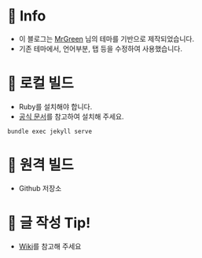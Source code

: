 # 📌 Info
- 이 블로그는
<a href="https://github.com/MrGreensWorkshop/MrGreen-JekyllTheme/">MrGreen</a> 님의 테마를 기반으로 제작되었습니다.
- 기존 테마에서, 언어부분, 탭 등을 수정하여 사용했습니다.

# 📌 로컬 빌드
- Ruby를 설치해야 합니다.
- <a href="https://www.ruby-lang.org/ko/documentation/installation/">공식 문서</a>를 참고하여 설치해 주세요.
```
bundle exec jekyll serve
```

# 📌 원격 빌드
- Github 저장소


# 📌 글 작성 Tip!
- <a href="https://github.com/sujeong-jang-creator/sujeong-jang-creator.github.io/wiki">Wiki</a>를 참고해 주세요
